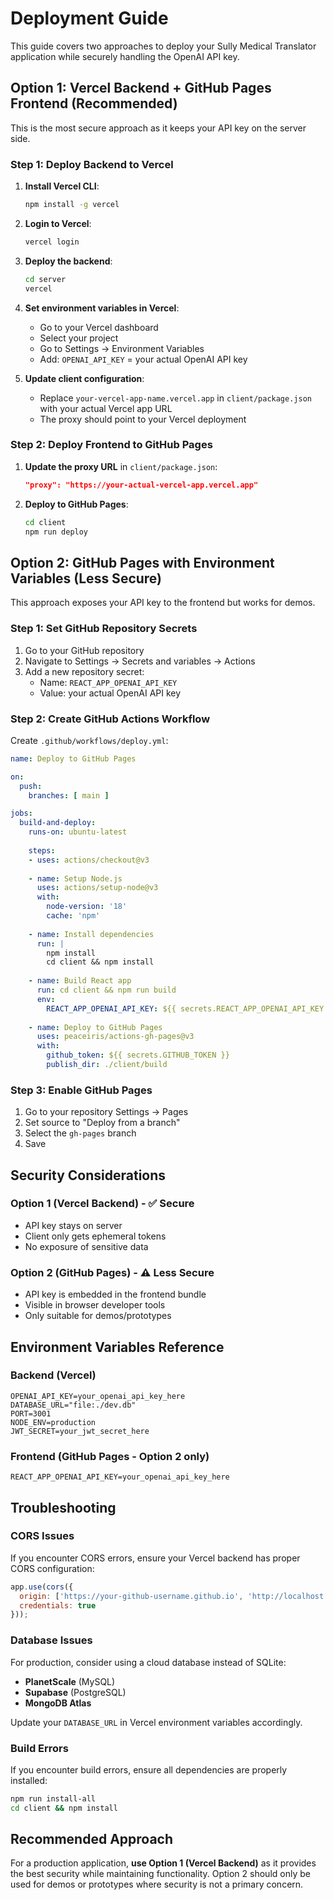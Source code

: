 # Deployment Guide

This guide covers two approaches to deploy your Sully Medical Translator application while securely handling the OpenAI API key.

## Option 1: Vercel Backend + GitHub Pages Frontend (Recommended)

This is the most secure approach as it keeps your API key on the server side.

### Step 1: Deploy Backend to Vercel

1. **Install Vercel CLI**:
   ```bash
   npm install -g vercel
   ```

2. **Login to Vercel**:
   ```bash
   vercel login
   ```

3. **Deploy the backend**:
   ```bash
   cd server
   vercel
   ```

4. **Set environment variables in Vercel**:
   - Go to your Vercel dashboard
   - Select your project
   - Go to Settings → Environment Variables
   - Add: `OPENAI_API_KEY` = your actual OpenAI API key

5. **Update client configuration**:
   - Replace `your-vercel-app-name.vercel.app` in `client/package.json` with your actual Vercel app URL
   - The proxy should point to your Vercel deployment

### Step 2: Deploy Frontend to GitHub Pages

1. **Update the proxy URL** in `client/package.json`:
   ```json
   "proxy": "https://your-actual-vercel-app.vercel.app"
   ```

2. **Deploy to GitHub Pages**:
   ```bash
   cd client
   npm run deploy
   ```

## Option 2: GitHub Pages with Environment Variables (Less Secure)

This approach exposes your API key to the frontend but works for demos.

### Step 1: Set GitHub Repository Secrets

1. Go to your GitHub repository
2. Navigate to Settings → Secrets and variables → Actions
3. Add a new repository secret:
   - Name: `REACT_APP_OPENAI_API_KEY`
   - Value: your actual OpenAI API key

### Step 2: Create GitHub Actions Workflow

Create `.github/workflows/deploy.yml`:

```yaml
name: Deploy to GitHub Pages

on:
  push:
    branches: [ main ]

jobs:
  build-and-deploy:
    runs-on: ubuntu-latest
    
    steps:
    - uses: actions/checkout@v3
    
    - name: Setup Node.js
      uses: actions/setup-node@v3
      with:
        node-version: '18'
        cache: 'npm'
    
    - name: Install dependencies
      run: |
        npm install
        cd client && npm install
    
    - name: Build React app
      run: cd client && npm run build
      env:
        REACT_APP_OPENAI_API_KEY: ${{ secrets.REACT_APP_OPENAI_API_KEY }}
    
    - name: Deploy to GitHub Pages
      uses: peaceiris/actions-gh-pages@v3
      with:
        github_token: ${{ secrets.GITHUB_TOKEN }}
        publish_dir: ./client/build
```

### Step 3: Enable GitHub Pages

1. Go to your repository Settings → Pages
2. Set source to "Deploy from a branch"
3. Select the `gh-pages` branch
4. Save

## Security Considerations

### Option 1 (Vercel Backend) - ✅ Secure
- API key stays on server
- Client only gets ephemeral tokens
- No exposure of sensitive data

### Option 2 (GitHub Pages) - ⚠️ Less Secure
- API key is embedded in the frontend bundle
- Visible in browser developer tools
- Only suitable for demos/prototypes

## Environment Variables Reference

### Backend (Vercel)
```env
OPENAI_API_KEY=your_openai_api_key_here
DATABASE_URL="file:./dev.db"
PORT=3001
NODE_ENV=production
JWT_SECRET=your_jwt_secret_here
```

### Frontend (GitHub Pages - Option 2 only)
```env
REACT_APP_OPENAI_API_KEY=your_openai_api_key_here
```

## Troubleshooting

### CORS Issues
If you encounter CORS errors, ensure your Vercel backend has proper CORS configuration:

```javascript
app.use(cors({
  origin: ['https://your-github-username.github.io', 'http://localhost:3000'],
  credentials: true
}));
```

### Database Issues
For production, consider using a cloud database instead of SQLite:

- **PlanetScale** (MySQL)
- **Supabase** (PostgreSQL)
- **MongoDB Atlas**

Update your `DATABASE_URL` in Vercel environment variables accordingly.

### Build Errors
If you encounter build errors, ensure all dependencies are properly installed:

```bash
npm run install-all
cd client && npm install
```

## Recommended Approach

For a production application, **use Option 1 (Vercel Backend)** as it provides the best security while maintaining functionality. Option 2 should only be used for demos or prototypes where security is not a primary concern.
